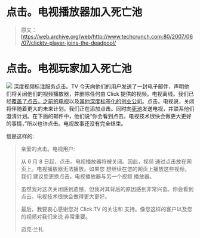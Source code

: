 # 点击。电视播放器加入死亡池

> 原文：<https://web.archive.org/web/http://www.techcrunch.com:80/2007/06/07/clicktv-player-joins-the-deadpool/>

# 点击。电视玩家加入死亡池

[![](img/5dc4d964e57bc431c07dda59293a1bb1.png)](https://web.archive.org/web/20210927230403/http://www.click.tv/) 深度视频标注服务点击。TV 今天向他们的用户发送了一封电子邮件，声明他们将关闭他们的视频播放器，并删除任何由 Click 提供的视频。电视离线。我们已经[覆盖了点击。之前的电视](https://web.archive.org/web/20210927230403/http://www.beta.techcrunch.com/2006/04/16/clicktv-moves-video-ideas-forward/)以及[其他深度标签化的创业公司](https://web.archive.org/web/20210927230403/http://www.beta.techcrunch.com/2006/10/01/all-the-cool-kids-are-deep-tagging/)。点击。电视说，关闭将伴随着更大的未来计划。我们正在添加点击。同时向[死池](https://web.archive.org/web/20210927230403/https://beta.techcrunch.com/tag/deadpool)发送电视，并联系他们澄清计划。在下面的邮件中，他们说“你会看到点击。电视技术很快会做更大更好的事情，”所以也许点击。电视故事还没有完全结束。

信是这样的:

> 亲爱的点击。电视用户:
> 
> 从 6 月 8 日起，点击。电视播放器将被关闭。因此，视频
> 通过点击放在网页上。电视播放器无法播放。如果您
> 想继续在您的网页上播放这些视频，我们
> 建议您更换点击。电视播放器与另一个视频
> 播放器。
> 
> 虽然我对这次关闭感到遗憾，但我对其背后的原因感到非常兴奋。你会看到点击。电视技术很快会做得更大更好。
> 
> 最后，我要衷心感谢您对 Click.TV 的关注和
> 支持。像您这样的客户以及您的视频对我们来说
> 非常重要。
> 
> 迈克·兰扎